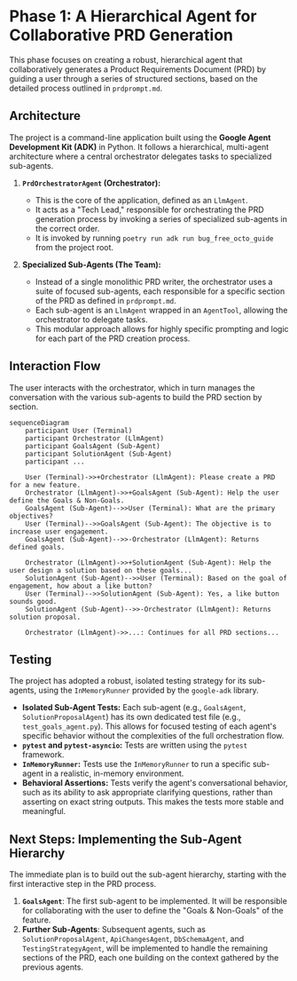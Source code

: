 # Phase 1: A Hierarchical Agent for Collaborative PRD Generation

This phase focuses on creating a robust, hierarchical agent that collaboratively generates a Product Requirements Document (PRD) by guiding a user through a series of structured sections, based on the detailed process outlined in `prdprompt.md`.

## Architecture

The project is a command-line application built using the **Google Agent Development Kit (ADK)** in Python. It follows a hierarchical, multi-agent architecture where a central orchestrator delegates tasks to specialized sub-agents.

1.  **`PrdOrchestratorAgent` (Orchestrator):**
    *   This is the core of the application, defined as an `LlmAgent`.
    *   It acts as a "Tech Lead," responsible for orchestrating the PRD generation process by invoking a series of specialized sub-agents in the correct order.
    *   It is invoked by running `poetry run adk run bug_free_octo_guide` from the project root.

2.  **Specialized Sub-Agents (The Team):**
    *   Instead of a single monolithic PRD writer, the orchestrator uses a suite of focused sub-agents, each responsible for a specific section of the PRD as defined in `prdprompt.md`.
    *   Each sub-agent is an `LlmAgent` wrapped in an `AgentTool`, allowing the orchestrator to delegate tasks.
    *   This modular approach allows for highly specific prompting and logic for each part of the PRD creation process.

## Interaction Flow

The user interacts with the orchestrator, which in turn manages the conversation with the various sub-agents to build the PRD section by section.

```mermaid
sequenceDiagram
    participant User (Terminal)
    participant Orchestrator (LlmAgent)
    participant GoalsAgent (Sub-Agent)
    participant SolutionAgent (Sub-Agent)
    participant ...

    User (Terminal)->>+Orchestrator (LlmAgent): Please create a PRD for a new feature.
    Orchestrator (LlmAgent)->>+GoalsAgent (Sub-Agent): Help the user define the Goals & Non-Goals.
    GoalsAgent (Sub-Agent)-->>User (Terminal): What are the primary objectives?
    User (Terminal)-->>GoalsAgent (Sub-Agent): The objective is to increase user engagement.
    GoalsAgent (Sub-Agent)-->>-Orchestrator (LlmAgent): Returns defined goals.

    Orchestrator (LlmAgent)->>+SolutionAgent (Sub-Agent): Help the user design a solution based on these goals...
    SolutionAgent (Sub-Agent)-->>User (Terminal): Based on the goal of engagement, how about a like button?
    User (Terminal)-->>SolutionAgent (Sub-Agent): Yes, a like button sounds good.
    SolutionAgent (Sub-Agent)-->>-Orchestrator (LlmAgent): Returns solution proposal.
    
    Orchestrator (LlmAgent)->>...: Continues for all PRD sections...
```

## Testing

The project has adopted a robust, isolated testing strategy for its sub-agents, using the `InMemoryRunner` provided by the `google-adk` library.

*   **Isolated Sub-Agent Tests:** Each sub-agent (e.g., `GoalsAgent`, `SolutionProposalAgent`) has its own dedicated test file (e.g., `test_goals_agent.py`). This allows for focused testing of each agent's specific behavior without the complexities of the full orchestration flow.
*   **`pytest` and `pytest-asyncio`:** Tests are written using the `pytest` framework.
*   **`InMemoryRunner`:** Tests use the `InMemoryRunner` to run a specific sub-agent in a realistic, in-memory environment.
*   **Behavioral Assertions:** Tests verify the agent's conversational behavior, such as its ability to ask appropriate clarifying questions, rather than asserting on exact string outputs. This makes the tests more stable and meaningful.

## Next Steps: Implementing the Sub-Agent Hierarchy

The immediate plan is to build out the sub-agent hierarchy, starting with the first interactive step in the PRD process.

1.  **`GoalsAgent`**: The first sub-agent to be implemented. It will be responsible for collaborating with the user to define the "Goals & Non-Goals" of the feature.
2.  **Further Sub-Agents**: Subsequent agents, such as `SolutionProposalAgent`, `ApiChangesAgent`, `DbSchemaAgent`, and `TestingStrategyAgent`, will be implemented to handle the remaining sections of the PRD, each one building on the context gathered by the previous agents.
